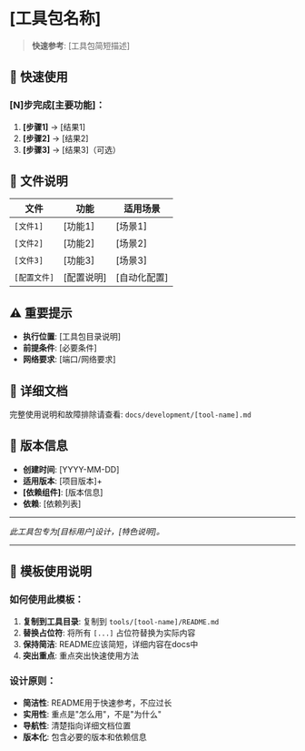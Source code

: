 # [工具包名称]

> **快速参考**: [工具包简短描述]

## 🚀 快速使用

### [N]步完成[主要功能]：
1. **[步骤1]** → [结果1]
2. **[步骤2]** → [结果2] 
3. **[步骤3]** → [结果3]（可选）

## 📁 文件说明

| 文件 | 功能 | 适用场景 |
|------|------|----------|
| `[文件1]` | [功能1] | [场景1] |
| `[文件2]` | [功能2] | [场景2] |
| `[文件3]` | [功能3] | [场景3] |
| `[配置文件]` | [配置说明] | [自动化配置] |

## ⚠️ 重要提示

- **执行位置**: [工具包目录说明]
- **前提条件**: [必要条件]
- **网络要求**: [端口/网络要求]

## 📖 详细文档

完整使用说明和故障排除请查看: `docs/development/[tool-name].md`

## 🔄 版本信息

- **创建时间**: [YYYY-MM-DD]
- **适用版本**: [项目版本]+  
- **[依赖组件]**: [版本信息]
- **依赖**: [依赖列表]

---
*此工具包专为[目标用户]设计，[特色说明]。*

---

## 📝 模板使用说明

### 如何使用此模板：

1. **复制到工具目录**: 复制到 `tools/[tool-name]/README.md`
2. **替换占位符**: 将所有 `[...]` 占位符替换为实际内容
3. **保持简洁**: README应该简短，详细内容在docs中
4. **突出重点**: 重点突出快速使用方法

### 设计原则：
- **简洁性**: README用于快速参考，不应过长
- **实用性**: 重点是"怎么用"，不是"为什么"
- **导航性**: 清楚指向详细文档位置
- **版本化**: 包含必要的版本和依赖信息